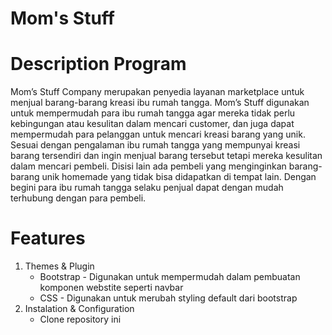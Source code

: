 # Mom's Stuff

# Description Program
Mom’s Stuff Company merupakan penyedia layanan marketplace untuk menjual barang-barang kreasi ibu rumah tangga. Mom’s Stuff digunakan untuk mempermudah para ibu rumah tangga agar mereka tidak perlu kebingungan atau kesulitan dalam mencari customer, dan juga dapat mempermudah para pelanggan untuk mencari kreasi barang yang unik.
Sesuai dengan pengalaman ibu rumah tangga yang mempunyai kreasi barang tersendiri dan ingin menjual barang tersebut tetapi mereka kesulitan dalam mencari pembeli. Disisi lain ada pembeli yang menginginkan barang-barang unik homemade yang tidak bisa didapatkan di tempat lain. Dengan begini para ibu rumah tangga selaku penjual dapat dengan mudah terhubung dengan para pembeli.

# Features
1. Themes & Plugin
    - Bootstrap
          - Digunakan untuk mempermudah dalam pembuatan komponen webstite seperti navbar
    - CSS
          - Digunakan untuk merubah styling default dari bootstrap
2. Instalation & Configuration
    - Clone repository ini
